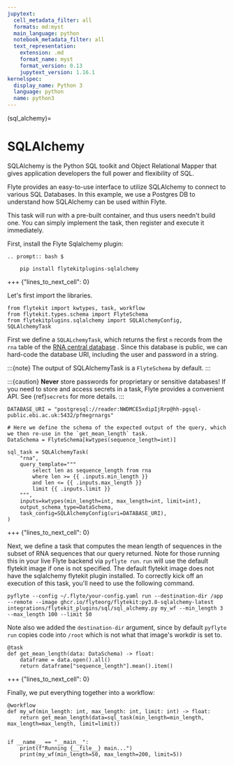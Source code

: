 ```yaml
---
jupytext:
  cell_metadata_filter: all
  formats: md:myst
  main_language: python
  notebook_metadata_filter: all
  text_representation:
    extension: .md
    format_name: myst
    format_version: 0.13
    jupytext_version: 1.16.1
kernelspec:
  display_name: Python 3
  language: python
  name: python3
---
```


(sql_alchemy)=

# SQLAlchemy

SQLAlchemy is the Python SQL toolkit and Object Relational Mapper that gives application developers the full power and flexibility of SQL.

Flyte provides an easy-to-use interface to utilize SQLAlchemy to connect to various SQL Databases. In this example, we use a Postgres DB to understand how SQLAlchemy can be used within Flyte.

This task will run with a pre-built container, and thus users needn't build one.
You can simply implement the task, then register and execute it immediately.

First, install the Flyte Sqlalchemy plugin:

```{eval-rst}
.. prompt:: bash $

    pip install flytekitplugins-sqlalchemy

```

+++ {"lines_to_next_cell": 0}

Let's first import the libraries.

```{code-cell}
from flytekit import kwtypes, task, workflow
from flytekit.types.schema import FlyteSchema
from flytekitplugins.sqlalchemy import SQLAlchemyConfig, SQLAlchemyTask
```

First we define a `SQLALchemyTask`, which returns the first `n` records from the `rna` table of the
[RNA central database](https://rnacentral.org/help/public-database) . Since this database is public, we can
hard-code the database URI, including the user and password in a string.

:::{note}
The output of SQLAlchemyTask is a `FlyteSchema` by default.
:::

:::{caution}
**Never** store passwords for proprietary or sensitive databases! If you need to store and access secrets in a task,
Flyte provides a convenient API. See {ref}`secrets` for more details.
:::

```{code-cell}
DATABASE_URI = "postgresql://reader:NWDMCE5xdipIjRrp@hh-pgsql-public.ebi.ac.uk:5432/pfmegrnargs"

# Here we define the schema of the expected output of the query, which we then re-use in the `get_mean_length` task.
DataSchema = FlyteSchema[kwtypes(sequence_length=int)]

sql_task = SQLAlchemyTask(
    "rna",
    query_template="""
        select len as sequence_length from rna
        where len >= {{ .inputs.min_length }}
        and len <= {{ .inputs.max_length }}
        limit {{ .inputs.limit }}
    """,
    inputs=kwtypes(min_length=int, max_length=int, limit=int),
    output_schema_type=DataSchema,
    task_config=SQLAlchemyConfig(uri=DATABASE_URI),
)
```

+++ {"lines_to_next_cell": 0}

Next, we define a task that computes the mean length of sequences in the subset of RNA sequences that our query
returned.
Note for those running this in your live Flyte backend via `pyflyte run`.  `run` will use the default flytekit
image if one is not specified.  The default flytekit image does not have the sqlalchemy flytekit plugin installed.
To correctly kick off an execution of this task, you'll need to use the following command.

```
pyflyte --config ~/.flyte/your-config.yaml run --destination-dir /app --remote --image ghcr.io/flyteorg/flytekit:py3.8-sqlalchemy-latest integrations/flytekit_plugins/sql/sql_alchemy.py my_wf --min_length 3 --max_length 100 --limit 50
```

Note also we added the `destination-dir` argument, since by default `pyflyte run` copies code into `/root` which
is not what that image's workdir is set to.

```{code-cell}
@task
def get_mean_length(data: DataSchema) -> float:
    dataframe = data.open().all()
    return dataframe["sequence_length"].mean().item()
```

+++ {"lines_to_next_cell": 0}

Finally, we put everything together into a workflow:

```{code-cell}
@workflow
def my_wf(min_length: int, max_length: int, limit: int) -> float:
    return get_mean_length(data=sql_task(min_length=min_length, max_length=max_length, limit=limit))


if __name__ == "__main__":
    print(f"Running {__file__} main...")
    print(my_wf(min_length=50, max_length=200, limit=5))
```
